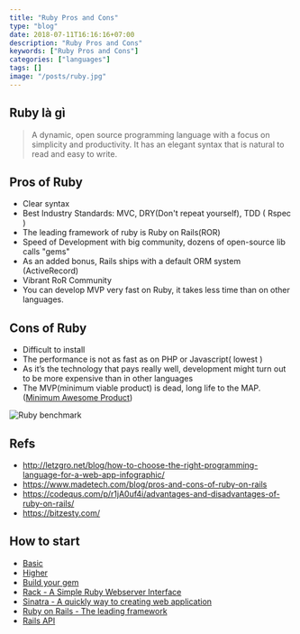 ```yaml
---
title: "Ruby Pros and Cons"
type: "blog"
date: 2018-07-11T16:16:16+07:00
description: "Ruby Pros and Cons"
keywords: ["Ruby Pros and Cons"]
categories: ["languages"]
tags: []
image: "/posts/ruby.jpg"
---
```


## Ruby là gì

<blockquote class="important">
    A dynamic, open source programming language with a focus on simplicity and productivity. It has an elegant syntax that is natural to read and easy to write.
</blockquote>

## Pros of Ruby

- Clear syntax
- Best Industry Standards: MVC, DRY(Don't repeat yourself), TDD ( Rspec )
- The leading framework of ruby is Ruby on Rails(ROR)
- Speed of Development with big community, dozens of open-source lib calls "gems"
- As an added bonus, Rails ships with a default ORM system (ActiveRecord)
- Vibrant RoR Community
- You can develop MVP very fast on Ruby, it takes less time than on other languages.

## Cons of Ruby

- Difficult to install
- The performance is not as fast as on PHP or Javascript( lowest )
- As it’s the technology that pays really well, development might turn out to be more expensive than in other languages
- The MVP(minimum viable product) is dead, long life to the MAP. ([Minimum Awesome Product](https://medium.com/swlh/the-mvp-is-dead-long-life-to-the-map-minimum-awesome-product-404df90fef7f))

![Ruby benchmark](/posts/ruby-benchmark.png)

## Refs

- http://letzgro.net/blog/how-to-choose-the-right-programming-language-for-a-web-app-infographic/
- https://www.madetech.com/blog/pros-and-cons-of-ruby-on-rails
- https://codequs.com/p/r1jA0uf4i/advantages-and-disadvantages-of-ruby-on-rails/
- https://bitzesty.com/

## How to start

- [Basic](https://learnrubythehardway.org/book/)
- [Higher](https://medium.freecodecamp.org/learning-ruby-from-zero-to-hero-90ad4eecc82d)
- [Build your gem](https://guides.rubygems.org/make-your-own-gem/)
- [Rack - A Simple Ruby Webserver Interface](https://rack.github.io/)
- [Sinatra - A quickly way to creating web application](https://github.com/sinatra/sinatra)
- [Ruby on Rails - The leading framework](https://rubyonrails.org/)
- [Rails API](http://edgeguides.rubyonrails.org/api_app.html)